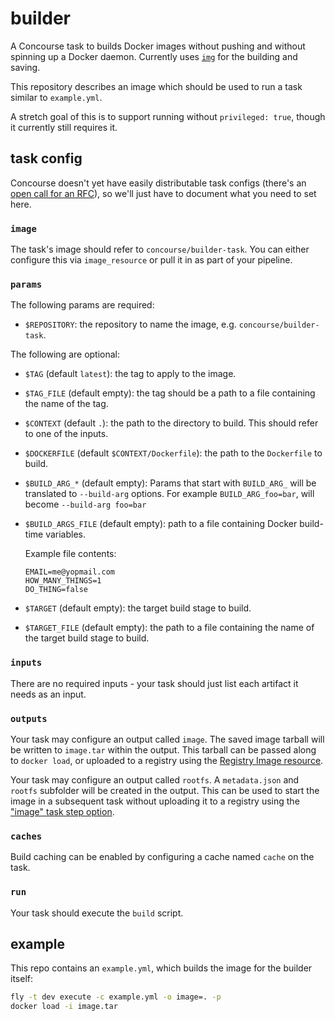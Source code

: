 # builder

A Concourse task to builds Docker images without pushing and without spinning
up a Docker daemon. Currently uses [`img`](http://github.com/genuinetools/img)
for the building and saving.

This repository describes an image which should be used to run a task similar
to `example.yml`.

A stretch goal of this is to support running without `privileged: true`, though
it currently still requires it.


## task config

Concourse doesn't yet have easily distributable task configs (there's an [open
call for an RFC](https://github.com/concourse/rfcs/issues/7)), so we'll just
have to document what you need to set here.

### `image`

The task's image should refer to `concourse/builder-task`. You can either
configure this via `image_resource` or pull it in as part of your pipeline.

### `params`

The following params are required:

* `$REPOSITORY`: the repository to name the image, e.g.
  `concourse/builder-task`.

The following are optional:

* `$TAG` (default `latest`): the tag to apply to the image.

* `$TAG_FILE` (default empty): the tag should be a path to a file containing the name of the tag.

* `$CONTEXT` (default `.`): the path to the directory to build. This should
  refer to one of the inputs.

* `$DOCKERFILE` (default `$CONTEXT/Dockerfile`): the path to the `Dockerfile`
  to build.

* `$BUILD_ARG_*` (default empty): Params that start with `BUILD_ARG_` will be
  translated to `--build-arg` options. For example `BUILD_ARG_foo=bar`, will become
  `--build-arg foo=bar`

* `$BUILD_ARGS_FILE` (default empty): path to a file containing Docker build-time variables.

  Example file contents:
  ```
  EMAIL=me@yopmail.com
  HOW_MANY_THINGS=1
  DO_THING=false
  ```

* `$TARGET` (default empty): the target build stage to build.

* `$TARGET_FILE` (default empty): the path to a file containing the name of the target build stage to build.

### `inputs`

There are no required inputs - your task should just list each artifact it
needs as an input.

### `outputs`

Your task may configure an output called `image`. The saved image tarball will
be written to `image.tar` within the output. This tarball can be passed along
to `docker load`, or uploaded to a registry using the [Registry Image
resource](https://github.com/concourse/registry-image-resource#out-push-an-image-up-to-the-registry-under-the-given-tags).

Your task may configure an output called `rootfs`. A `metadata.json` and `rootfs` subfolder will
be created in the output. This can be used to start the image in a subsequent task without
uploading it to a registry using the ["image" task step option](https://concourse-ci.org/task-step.html#task-step-image).

### `caches`

Build caching can be enabled by configuring a cache named `cache` on the task.

### `run`

Your task should execute the `build` script.


## example

This repo contains an `example.yml`, which builds the image for the builder
itself:

```sh
fly -t dev execute -c example.yml -o image=. -p
docker load -i image.tar
```
